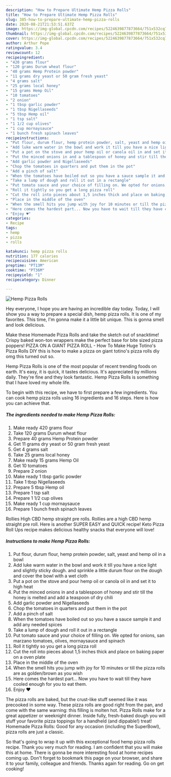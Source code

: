 ```yaml
---
description: "How to Prepare Ultimate Hemp Pizza Rolls"
title: "How to Prepare Ultimate Hemp Pizza Rolls"
slug: 385-how-to-prepare-ultimate-hemp-pizza-rolls
date: 2020-08-21T21:53:51.637Z
image: https://img-global.cpcdn.com/recipes/5224639877873664/751x532cq70/hemp-pizza-rolls-recipe-main-photo.jpg
thumbnail: https://img-global.cpcdn.com/recipes/5224639877873664/751x532cq70/hemp-pizza-rolls-recipe-main-photo.jpg
cover: https://img-global.cpcdn.com/recipes/5224639877873664/751x532cq70/hemp-pizza-rolls-recipe-main-photo.jpg
author: Arthur Pope
ratingvalue: 3.4
reviewcount: 12
recipeingredient:
- "420 grams flour"
- "120 grams Durum wheat flour"
- "40 grams Hemp Protein powder"
- "11 grams dry yeast or 50 gram fresh yeast"
- "4 grams salt"
- "25 grams local honey"
- "15 grams Hemp Oil"
- "10 tomatoes"
- "2 onion"
- "1 tbsp garlic powder"
- "1 tbsp Nigellaseeds"
- "5 tbsp Hemp oil"
- "1 tsp salt"
- "1 1/2 cup olives"
- "1 cup mornaysauce"
- "1 bunch fresh spinach leaves"
recipeinstructions:
- "Put flour, durum flour, hemp protein powder, salt, yeast and hemp oil in a bowl"
- "Add luke warm water in the bowl and work it till you have a nice light and slightly sticky dough. and sprinkle a little durum flour on the dough and cover the bowl with a wet cloth"
- "Put a pot on the stove and pour hemp oil or canola oil in and set it to high heat"
- "Put the minced onions in and a tablespoon of honey and stir till the honey is melted and add a teaspoon of dry chili"
- "Add garlic powder and Nigellaseeds"
- "Chop the tomatoes in quarters and put them in the pot"
- "Add a pinch of salt"
- "When the tomatoes have boiled out so you have a sauce sample it and add any needed spices"
- "Take a lump of dough and roll it out in a rectangle"
- "Put tomato sauce and your choice of filling on. We opted for onions, san marzano tomatoes, olives, mornaysauce and spinach"
- "Roll it tightly so you get a long pizza roll"
- "Cut the roll into pieces about 1,5 inches thick and place on baking paper on a oven plate"
- "Place in the middle of the oven"
- "When the smell hits you jump with joy for 10 minutes or till the pizza rolls are as golden/brown as you wish"
- "Here comes the hardest part... Now you have to wait till they have cooled enough for you to eat them."
- "Enjoy ♥"
categories:
- Recipe
tags:
- hemp
- pizza
- rolls

katakunci: hemp pizza rolls 
nutrition: 177 calories
recipecuisine: American
preptime: "PT13M"
cooktime: "PT36M"
recipeyield: "1"
recipecategory: Dinner

---
```



![Hemp Pizza Rolls](https://img-global.cpcdn.com/recipes/5224639877873664/751x532cq70/hemp-pizza-rolls-recipe-main-photo.jpg)

Hey everyone, I hope you are having an incredible day today. Today, I will show you a way to prepare a special dish, hemp pizza rolls. It is one of my favorites. This time, I'm gonna make it a little bit unique. This is gonna smell and look delicious.

Make these Homemade Pizza Rolls and take the sketch out of snacktime! Crispy baked won-ton wrappers make the perfect base for bite sized pizza poppers! PIZZA ON A GIANT PIZZA ROLL - How To Make Huge Totino&#39;s Pizza Rolls DIY this is how to make a pizza on giant totino&#39;s pizza rolls diy omg this turned out so.

Hemp Pizza Rolls is one of the most popular of recent trending foods on earth. It's easy, it is quick, it tastes delicious. It's appreciated by millions daily. They're fine and they look fantastic. Hemp Pizza Rolls is something that I have loved my whole life.


To begin with this recipe, we have to first prepare a few ingredients. You can cook hemp pizza rolls using 16 ingredients and 16 steps. Here is how you can achieve that.

<!--inarticleads1-->

##### The ingredients needed to make Hemp Pizza Rolls:

1. Make ready 420 grams flour
1. Take 120 grams Durum wheat flour
1. Prepare 40 grams Hemp Protein powder
1. Get 11 grams dry yeast or 50 gram fresh yeast
1. Get 4 grams salt
1. Take 25 grams local honey
1. Make ready 15 grams Hemp Oil
1. Get 10 tomatoes
1. Prepare 2 onion
1. Make ready 1 tbsp garlic powder
1. Take 1 tbsp Nigellaseeds
1. Prepare 5 tbsp Hemp oil
1. Prepare 1 tsp salt
1. Prepare 1 1/2 cup olives
1. Make ready 1 cup mornaysauce
1. Prepare 1 bunch fresh spinach leaves


Rollies High CBD hemp straight pre rolls. Rollies are a high CBD hemp straight pre roll. Here is another SUPER EASY and QUICK recipe! Keto Pizza Roll Ups recipe makes delicious healthy snacks that everyone will love! 

<!--inarticleads2-->

##### Instructions to make Hemp Pizza Rolls:

1. Put flour, durum flour, hemp protein powder, salt, yeast and hemp oil in a bowl
1. Add luke warm water in the bowl and work it till you have a nice light and slightly sticky dough. and sprinkle a little durum flour on the dough and cover the bowl with a wet cloth
1. Put a pot on the stove and pour hemp oil or canola oil in and set it to high heat
1. Put the minced onions in and a tablespoon of honey and stir till the honey is melted and add a teaspoon of dry chili
1. Add garlic powder and Nigellaseeds
1. Chop the tomatoes in quarters and put them in the pot
1. Add a pinch of salt
1. When the tomatoes have boiled out so you have a sauce sample it and add any needed spices
1. Take a lump of dough and roll it out in a rectangle
1. Put tomato sauce and your choice of filling on. We opted for onions, san marzano tomatoes, olives, mornaysauce and spinach
1. Roll it tightly so you get a long pizza roll
1. Cut the roll into pieces about 1,5 inches thick and place on baking paper on a oven plate
1. Place in the middle of the oven
1. When the smell hits you jump with joy for 10 minutes or till the pizza rolls are as golden/brown as you wish
1. Here comes the hardest part... Now you have to wait till they have cooled enough for you to eat them.
1. Enjoy ♥


The pizza rolls are baked, but the crust-like stuff seemed like it was precooked in some way. These pizza rolls are good right from the pan, and come with the same warning: this filling is molten hot. Pizza Rolls make for a great appetizer or weeknight dinner. Inside fully, fresh-baked dough you will stuff your favorite pizza toppings for a handheld (and dippable!) treat! Homemade Pizza Rolls: Good for any occasion (including the SuperBowl), pizza rolls are just a classic. 

So that's going to wrap it up with this exceptional food hemp pizza rolls recipe. Thank you very much for reading. I am confident that you will make this at home. There is gonna be more interesting food at home recipes coming up. Don't forget to bookmark this page on your browser, and share it to your family, colleague and friends. Thanks again for reading. Go on get cooking!
